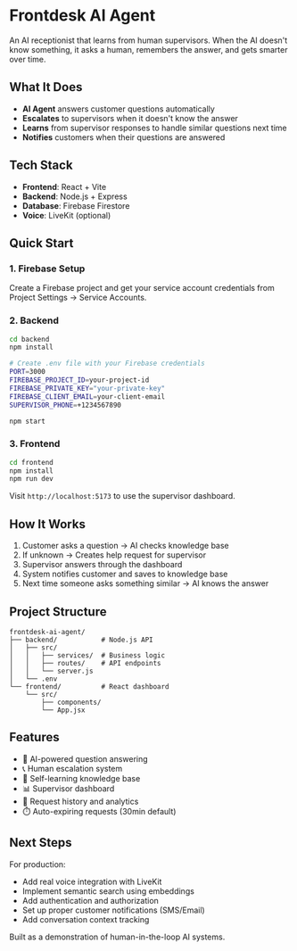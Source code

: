 # Frontdesk AI Agent

An AI receptionist that learns from human supervisors. When the AI doesn't know something, it asks a human, remembers the answer, and gets smarter over time.

## What It Does

- **AI Agent** answers customer questions automatically
- **Escalates** to supervisors when it doesn't know the answer
- **Learns** from supervisor responses to handle similar questions next time
- **Notifies** customers when their questions are answered

## Tech Stack

- **Frontend**: React + Vite
- **Backend**: Node.js + Express
- **Database**: Firebase Firestore
- **Voice**: LiveKit (optional)

## Quick Start

### 1. Firebase Setup

Create a Firebase project and get your service account credentials from Project Settings → Service Accounts.

### 2. Backend

```bash
cd backend
npm install

# Create .env file with your Firebase credentials
PORT=3000
FIREBASE_PROJECT_ID=your-project-id
FIREBASE_PRIVATE_KEY="your-private-key"
FIREBASE_CLIENT_EMAIL=your-client-email
SUPERVISOR_PHONE=+1234567890

npm start
```

### 3. Frontend

```bash
cd frontend
npm install
npm run dev
```

Visit `http://localhost:5173` to use the supervisor dashboard.

## How It Works

1. Customer asks a question → AI checks knowledge base
2. If unknown → Creates help request for supervisor
3. Supervisor answers through the dashboard
4. System notifies customer and saves to knowledge base
5. Next time someone asks something similar → AI knows the answer

## Project Structure

```
frontdesk-ai-agent/
├── backend/           # Node.js API
│   ├── src/
│   │   ├── services/  # Business logic
│   │   ├── routes/    # API endpoints
│   │   └── server.js
│   └── .env
└── frontend/          # React dashboard
    └── src/
        ├── components/
        └── App.jsx
```

## Features

- 🤖 AI-powered question answering
- 📞 Human escalation system
- 🧠 Self-learning knowledge base
- 📊 Supervisor dashboard
- 📜 Request history and analytics
- ⏱️ Auto-expiring requests (30min default)

## Next Steps

For production:
- Add real voice integration with LiveKit
- Implement semantic search using embeddings
- Add authentication and authorization
- Set up proper customer notifications (SMS/Email)
- Add conversation context tracking

Built as a demonstration of human-in-the-loop AI systems.